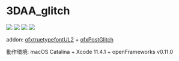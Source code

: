# 3DAA_glitch
<img src = "https://github.com/yuyurigi/image/blob/master/20200517011507%23%23.png">
<img src = "https://github.com/yuyurigi/image/blob/master/20200517011508%23%23.png">
<img src = "https://github.com/yuyurigi/image/blob/master/20200517011509%23%23.png">
<img src = "https://github.com/yuyurigi/image/blob/master/20200517011510%23%23.png">

addon: <a href = "https://github.com/kentaroid/ofxTrueTypeFontUL2">ofxtruetypefontUL2</a> + <a href="https://github.com/maxillacult/ofxPostGlitch">ofxPostGlitch</a>

動作環境: macOS Catalina + Xcode 11.4.1 + openFrameworks v0.11.0
